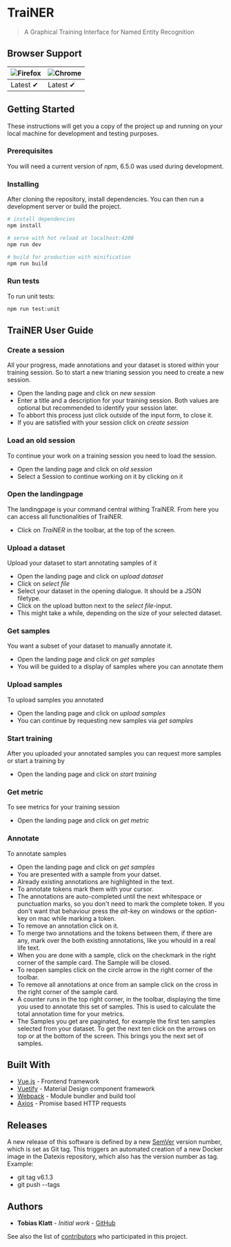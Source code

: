 # TraiNER

> A Graphical Training Interface for Named Entity Recognition

## Browser Support

| ![Firefox](https://raw.github.com/alrra/browser-logos/master/src/firefox/firefox_48x48.png) | ![Chrome](https://raw.github.com/alrra/browser-logos/master/src/chrome/chrome_48x48.png) |
| ------------------------------------------------------------------------------------------- | ---------------------------------------------------------------------------------------- |
| Latest ✔                                                                                    | Latest ✔                                                                                 |

## Getting Started

These instructions will get you a copy of the project up and running on your local machine for development and testing purposes.

### Prerequisites

You will need a current version of _npm_, 6.5.0 was used during development.

### Installing

After cloning the repository, install dependencies. You can then run a development server or build the project.

```bash
# install dependencies
npm install

# serve with hot reload at localhost:4200
npm run dev

# build for production with minification
npm run build
```

### Run tests

To run unit tests:

```bash
npm run test:unit
```

## TraiNER User Guide

### Create a session

All your progress, made annotations and your dataset is stored within your training session. So to start a new trianing session you need to create a new session.

- Open the landing page and click on _new session_
- Enter a title and a description for your training session. Both values are optional but recommended to identify your session later.
- To abbort this process just click outside of the input form, to close it.
- If you are satisfied with your session click on _create session_

### Load an old session

To continue your work on a training session you need to load the session.

- Open the landing page and click on _old session_
- Select a Session to continue working on it by clicking on it

### Open the landingpage

The landingpage is your command central withing TraiNER. From here you can access all functionalities of TraiNER.

- Click on _TraiNER_ in the toolbar, at the top of the screen.

### Upload a dataset

Upload your dataset to start annotating samples of it

- Open the landing page and click on _upload dataset_
- Click on _select file_
- Select your dataset in the opening dialogue. It should be a JSON filetype.
- Click on the upload button next to the _select file_-input.
- This might take a while, depending on the size of your selected dataset.

### Get samples

You want a subset of your dataset to manually annotate it.

- Open the landing page and click on _get samples_
- You will be guided to a display of samples where you can annotate them

### Upload samples

To upload samples you annotated

- Open the landing page and click on _upload samples_
- You can continue by requesting new samples via _get samples_

### Start training

After you uploaded your annotated samples you can request more samples or start a training by

- Open the landing page and click on _start training_

### Get metric

To see metrics for your training session

- Open the landing page and click on _get metric_

### Annotate

To annotate samples

- Open the landing page and click on _get samples_
- You are presented with a sample from your datset.
- Already existing annotations are highlighted in the text.
- To annotate tokens mark them with your cursor.
- The annotations are auto-completed until the next whitespace or punctuation marks, so you don't need to mark the complete token. If you don't want that behaviour press the _alt_-key on windows or the _option_-key on mac while marking a token.
- To remove an annotation click on it.
- To merge two annotations and the tokens between them, if there are any, mark over the both existing annotations, like you whould in a real life text.
- When you are done with a sample, click on the checkmark in the right corner of the sample card. The Sample will be closed.
- To reopen samples click on the circle arrow in the right corner of the toolbar.
- To remove all annotations at once from an sample click on the cross in the right corner of the sample card.
- A counter runs in the top right corner, in the toolbar, displaying the time you used to annotate this set of samples. This is used to calculate the total annotation time for your metrics.
- The Samples you get are paginated, for example the first ten samples selected from your dataset. To get the next ten click on the arrows on top or at the bottom of the screen. This brings you the next set of samples.

## Built With

-   [Vue.js](https://vuejs.org/) - Frontend framework
-   [Vuetify](https://vuetifyjs.com/) - Material Design component framework
-   [Webpack](https://webpack.js.org/) - Module bundler and build tool
-   [Axios](https://github.com/axios/axios) - Promise based HTTP requests

## Releases

A new release of this software is defined by a new [SemVer](http://semver.org/) version number, which is set as Git tag. This triggers an automated creation of a new Docker image in the Datexis repository, which also has the version number as tag. Example:

- git tag v6.1.3
- git push --tags

## Authors

-   **Tobias Klatt** - _Initial work_ - [GitHub](https://github.com/T0biWan/)

See also the list of [contributors](https://github.com/T0biWan/bachelor-frontend-prototype/graphs/contributors) who participated in this project.
